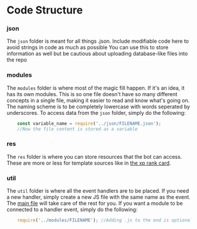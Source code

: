 # Code Structure

### json
The `json` folder is meant for all things .json. Include modifiable code here to avoid strings in code as much as possible
You can use this to store information as well but be cautious about uploading database-like files into the repo

### modules
The `modules` folder is where most of the magic fill happen. If it's an idea, it has its own modules.
This is so one file doesn't have so many different concepts in a single file, making it easier to read and know what's going on.
The naming scheme is to be completely lowercase with words seperated by underscores.
To access data from the `json` folder, simply do the following:
```js
    const variable_name = require('../json/FILENAME.json');
    //Now the file content is stored as a variable
```

### res
The `res` folder is where you can store resources that the bot can access. These are more or less for template sources like in [the xp rank card](https://github.com/kovuko/enjo-ds/blob/master/src/res/assets/images/card.png).

### util
The `util` folder is where all the event handlers are to be placed. If you need a new handler, simply create a new JS file with the same name as the event. The [main file](https://github.com/kovuko/enjo-ds/blob/master/src/enjo.js) will take care of the rest for you. 
If you want a module to be connected to a handler event, simply do the following:
```js
    require('../modules/FILENAME'); //Adding .js to the end is optional
```